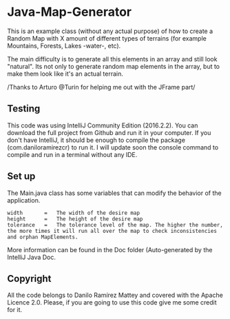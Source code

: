 # Java-Map-Generator
This is an example class (without any actual purpose) of how to create a Random Map with X amount of different types of terrains (for example Mountains, Forests, Lakes -water-, etc).

The main difficulty is to generate all this elements in an array and still look "natural". Its not only to generate random map elements in the array, but to make them look like it's an actual terrain.

/Thanks to Arturo @Turin for helping me out with the JFrame part/

## Testing

This code was using IntelliJ Community Edition (2016.2.2). You can download the full project from Github and run it in your computer. If you don't have IntelliJ, it should be enough to compile the package (com.daniloramirezcr) to run it. I will update soon the console command to compile and run in a terminal without any IDE.

## Set up

The Main.java class has some variables that can modify the behavior of the application.

    width       =   The width of the desire map
    height      =   The height of the desire map
    tolerance   =   The tolerance level of the map. The higher the number, the more times it will run all over the map to check inconsistencies and orphan MapElements.

More information can be found in the Doc folder (Auto-generated by the IntelliJ Java Doc.

## Copyright

All the code belongs to Danilo Ramírez Mattey and covered with the Apache Licence 2.0. Please, if you are going to use this code give me some credit for it.
